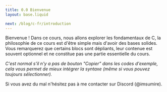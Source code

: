 ```yaml
---
title: 0.0 Bienvenue
layout: base.liquid

next: /blog/c-fr/introduction
---
```


Bienvenue ! Dans ce cours, nous allons explorer les fondamentaux de C, la philosophie de ce cours est d'être simple mais d'avoir des bases solides. Vous remarquerez que certains blocs sont dépliants, leur contenue est souvent optionnel et ne constitue pas une partie essentielle du cours.

*C'est normal s'il n'y a pas de bouton "Copier" dans les codes d'exemple, cela vous permet de mieux intégrer la syntaxe (même si vous pouvez toujours sélectionner).*

Si vous avez du mal n'hésitez pas à me contacter sur Discord (@imsumire).
